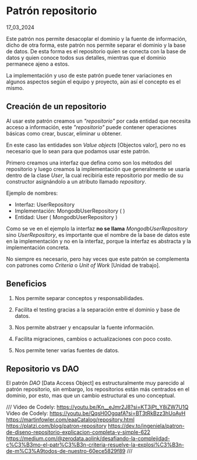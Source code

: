 # Patrón repositorio
17_03_2024

Este patrón nos permite desacoplar el dominio y la fuente de información, dicho de otra forma, este patrón nos permite separar el dominio y la base de datos. De esta forma es el repositorio quien se conecta con la base de datos y  quien conoce todos sus detalles, mientras que el dominio permanece ajeno a estos. 

La implementación y uso de este patrón puede tener variaciones en algunos aspectos según el equipo y proyecto, aún así el concepto es el mismo.

## Creación de un repositorio

Al usar este patrón creamos un *"repositorio"* por cada entidad que necesita acceso a información, este *"repositorio"* puede contener operaciones básicas como crear, buscar, eliminar u obtener.

En este caso las entidades son *Value objects* [Objectos valor], pero no es necesario que lo sean para que podamos usar este patrón.

Primero creamos una interfaz que defina como son los métodos del repositorio y luego creamos la implementación que generalmente se usaría dentro de la clase *User*, la cual recibiría este repositorio por medio de su constructor asignándolo a un atributo llamado *repository*.

Ejemplo de nombres: 

* Interfaz: UserRepository
* Implementación: MongodbUserRepository ( )
* Entidad: User ( MongodbUserRepository )

Como se ve en el ejemplo la interfaz **no se llama** *MongodbUserRepository* sino *UserRepository*, es importante que el nombre de la base de datos este en la implementación y no en la interfaz, porque la interfaz es abstracta y la implementación concreta.

No siempre es necesario, pero hay veces que este patrón se complementa con patrones como *Criteria* o *Unit of Work* [Unidad de trabajo].

## Beneficios

1. Nos permite separar conceptos y responsabilidades.

2. Facilita el testing gracias a la separación entre el dominio y base de datos.

3. Nos permite abstraer y encapsular la fuente información.

4. Facilita migraciones, cambios o actualizaciones con poco costo.

5. Nos permite tener varias fuentes de datos.

## Repositorio vs DAO

El patrón *DAO* [Data Access Object] es estructuralmente muy parecido al patrón repositorio, sin embargo, los repositorios están más centrados en el dominio, por esto, mas que un cambio estructural es uno conceptual.

///
Video de Codely: https://youtu.be/Kn__eJmr2J8?si=KT3jPt_Y8iZW7U1Q
Video de Codely: https://youtu.be/QqsH0OgqafA?si=BT3tRkBzz3hUoAyH
https://martinfowler.com/eaaCatalog/repository.html
https://platzi.com/blog/patron-repository
https://dev.to/ingeniela/patron-de-diseno-repositorio-explicacion-completa-y-simple-622
https://medium.com/@zerodata.aolink/desafiando-la-complejidad-c%C3%B3mo-el-patr%C3%B3n-criteria-resuelve-la-explosi%C3%B3n-de-m%C3%A9todos-de-nuestro-60ece5829f89
///